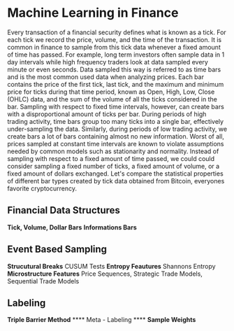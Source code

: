 # Machine Learning in Finance
Every transaction of a financial security defines what is known as a tick. For each tick we record the price, volume, and the time of the transaction. It is common in finance to sample from this tick data whenever a fixed amount of time has passed. For example, long term investors often sample data in 1 day intervals while high frequency traders look at data sampled every minute or even seconds. Data sampled this way is referred to as time bars and is the most common used data when analyzing prices. Each bar contains the price of the first tick, last tick, and the maximum and minimum price for ticks during that time period, known as Open, High, Low, Close (OHLC) data, and the sum of the volume of all the ticks considered in the bar.
Sampling with respect to fixed time intervals, however, can create bars with a disproportional amount of ticks per bar. During periods of high trading activity, time bars group too many ticks into a single bar, effectively under-sampling the data. Similarly, during periods of low trading activity, we create bars a lot of bars containing almost no new information. Worst of all, prices sampled at constant time intervals are known to violate assumptions needed by common models such as stationarity and normality.
Instead of sampling with respect to a fixed amount of time passed, we could could consider sampling a fixed number of ticks, a fixed amount of volume, or a fixed amount of dollars exchanged. Let's compare the statistical properties of different bar types created by tick data obtained from Bitcoin, everyones favorite cryptocurrency.
## Financial Data Structures
****Tick, Volume, Dollar Bars****
****Informations Bars****
## Event Based Sampling
****Strucutural Breaks****
CUSUM Tests
****Entropy Feautures****
Shannons Entropy
****Microstructure Features****
Price Sequences, Strategic Trade Models, Sequential Trade Models
## Labeling
****Triple Barrier Method****
**** Meta - Labeling ****
****Sample Weights****
